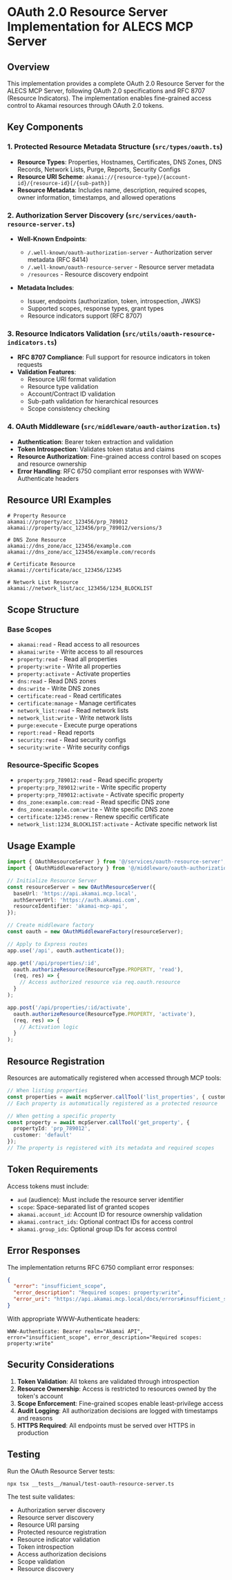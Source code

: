 # OAuth 2.0 Resource Server Implementation for ALECS MCP Server

## Overview

This implementation provides a complete OAuth 2.0 Resource Server for the ALECS MCP Server, following OAuth 2.0 specifications and RFC 8707 (Resource Indicators). The implementation enables fine-grained access control to Akamai resources through OAuth 2.0 tokens.

## Key Components

### 1. Protected Resource Metadata Structure (`src/types/oauth.ts`)

- **Resource Types**: Properties, Hostnames, Certificates, DNS Zones, DNS Records, Network Lists, Purge, Reports, Security Configs
- **Resource URI Scheme**: `akamai://{resource-type}/{account-id}/{resource-id}[/{sub-path}]`
- **Resource Metadata**: Includes name, description, required scopes, owner information, timestamps, and allowed operations

### 2. Authorization Server Discovery (`src/services/oauth-resource-server.ts`)

- **Well-Known Endpoints**:
  - `/.well-known/oauth-authorization-server` - Authorization server metadata (RFC 8414)
  - `/.well-known/oauth-resource-server` - Resource server metadata
  - `/resources` - Resource discovery endpoint

- **Metadata Includes**:
  - Issuer, endpoints (authorization, token, introspection, JWKS)
  - Supported scopes, response types, grant types
  - Resource indicators support (RFC 8707)

### 3. Resource Indicators Validation (`src/utils/oauth-resource-indicators.ts`)

- **RFC 8707 Compliance**: Full support for resource indicators in token requests
- **Validation Features**:
  - Resource URI format validation
  - Resource type validation
  - Account/Contract ID validation
  - Sub-path validation for hierarchical resources
  - Scope consistency checking

### 4. OAuth Middleware (`src/middleware/oauth-authorization.ts`)

- **Authentication**: Bearer token extraction and validation
- **Token Introspection**: Validates token status and claims
- **Resource Authorization**: Fine-grained access control based on scopes and resource ownership
- **Error Handling**: RFC 6750 compliant error responses with WWW-Authenticate headers

## Resource URI Examples

```
# Property Resource
akamai://property/acc_123456/prp_789012
akamai://property/acc_123456/prp_789012/versions/3

# DNS Zone Resource
akamai://dns_zone/acc_123456/example.com
akamai://dns_zone/acc_123456/example.com/records

# Certificate Resource
akamai://certificate/acc_123456/12345

# Network List Resource
akamai://network_list/acc_123456/1234_BLOCKLIST
```

## Scope Structure

### Base Scopes
- `akamai:read` - Read access to all resources
- `akamai:write` - Write access to all resources
- `property:read` - Read all properties
- `property:write` - Write all properties
- `property:activate` - Activate properties
- `dns:read` - Read DNS zones
- `dns:write` - Write DNS zones
- `certificate:read` - Read certificates
- `certificate:manage` - Manage certificates
- `network_list:read` - Read network lists
- `network_list:write` - Write network lists
- `purge:execute` - Execute purge operations
- `report:read` - Read reports
- `security:read` - Read security configs
- `security:write` - Write security configs

### Resource-Specific Scopes
- `property:prp_789012:read` - Read specific property
- `property:prp_789012:write` - Write specific property
- `property:prp_789012:activate` - Activate specific property
- `dns_zone:example.com:read` - Read specific DNS zone
- `dns_zone:example.com:write` - Write specific DNS zone
- `certificate:12345:renew` - Renew specific certificate
- `network_list:1234_BLOCKLIST:activate` - Activate specific network list

## Usage Example

```typescript
import { OAuthResourceServer } from '@/services/oauth-resource-server';
import { OAuthMiddlewareFactory } from '@/middleware/oauth-authorization';

// Initialize Resource Server
const resourceServer = new OAuthResourceServer({
  baseUrl: 'https://api.akamai.mcp.local',
  authServerUrl: 'https://auth.akamai.com',
  resourceIdentifier: 'akamai-mcp-api',
});

// Create middleware factory
const oauth = new OAuthMiddlewareFactory(resourceServer);

// Apply to Express routes
app.use('/api', oauth.authenticate());

app.get('/api/properties/:id', 
  oauth.authorizeResource(ResourceType.PROPERTY, 'read'),
  (req, res) => {
    // Access authorized resource via req.oauth.resource
  }
);

app.post('/api/properties/:id/activate',
  oauth.authorizeResource(ResourceType.PROPERTY, 'activate'),
  (req, res) => {
    // Activation logic
  }
);
```

## Resource Registration

Resources are automatically registered when accessed through MCP tools:

```typescript
// When listing properties
const properties = await mcpServer.callTool('list_properties', { customer: 'default' });
// Each property is automatically registered as a protected resource

// When getting a specific property
const property = await mcpServer.callTool('get_property', { 
  propertyId: 'prp_789012',
  customer: 'default' 
});
// The property is registered with its metadata and required scopes
```

## Token Requirements

Access tokens must include:
- `aud` (audience): Must include the resource server identifier
- `scope`: Space-separated list of granted scopes
- `akamai.account_id`: Account ID for resource ownership validation
- `akamai.contract_ids`: Optional contract IDs for access control
- `akamai.group_ids`: Optional group IDs for access control

## Error Responses

The implementation returns RFC 6750 compliant error responses:

```json
{
  "error": "insufficient_scope",
  "error_description": "Required scopes: property:write",
  "error_uri": "https://api.akamai.mcp.local/docs/errors#insufficient_scope"
}
```

With appropriate WWW-Authenticate headers:
```
WWW-Authenticate: Bearer realm="Akamai API", error="insufficient_scope", error_description="Required scopes: property:write"
```

## Security Considerations

1. **Token Validation**: All tokens are validated through introspection
2. **Resource Ownership**: Access is restricted to resources owned by the token's account
3. **Scope Enforcement**: Fine-grained scopes enable least-privilege access
4. **Audit Logging**: All authorization decisions are logged with timestamps and reasons
5. **HTTPS Required**: All endpoints must be served over HTTPS in production

## Testing

Run the OAuth Resource Server tests:

```bash
npx tsx __tests__/manual/test-oauth-resource-server.ts
```

The test suite validates:
- Authorization server discovery
- Resource server discovery
- Resource URI parsing
- Protected resource registration
- Resource indicator validation
- Token introspection
- Access authorization decisions
- Scope validation
- Resource discovery